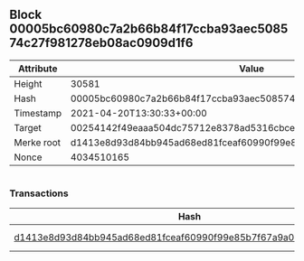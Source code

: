 ## Block 00005bc60980c7a2b66b84f17ccba93aec508574c27f981278eb08ac0909d1f6

Attribute | Value
--- | ---
Height | 30581
Hash | 00005bc60980c7a2b66b84f17ccba93aec508574c27f981278eb08ac0909d1f6
Timestamp | 2021-04-20T13:30:33+00:00
Target | 00254142f49eaaa504dc75712e8378ad5316cbcead634704b3734b6271167cc4
Merke root | d1413e8d93d84bb945ad68ed81fceaf60990f99e85b7f67a9a0a056a560fe34b
Nonce | 4034510165

```

```

### Transactions

Hash | Amount
--- | ---
[d1413e8d93d84bb945ad68ed81fceaf60990f99e85b7f67a9a0a056a560fe34b](d1413e8d93d84bb945ad68ed81fceaf60990f99e85b7f67a9a0a056a560fe34b.md) | 10.00000000 SKEPTI 
